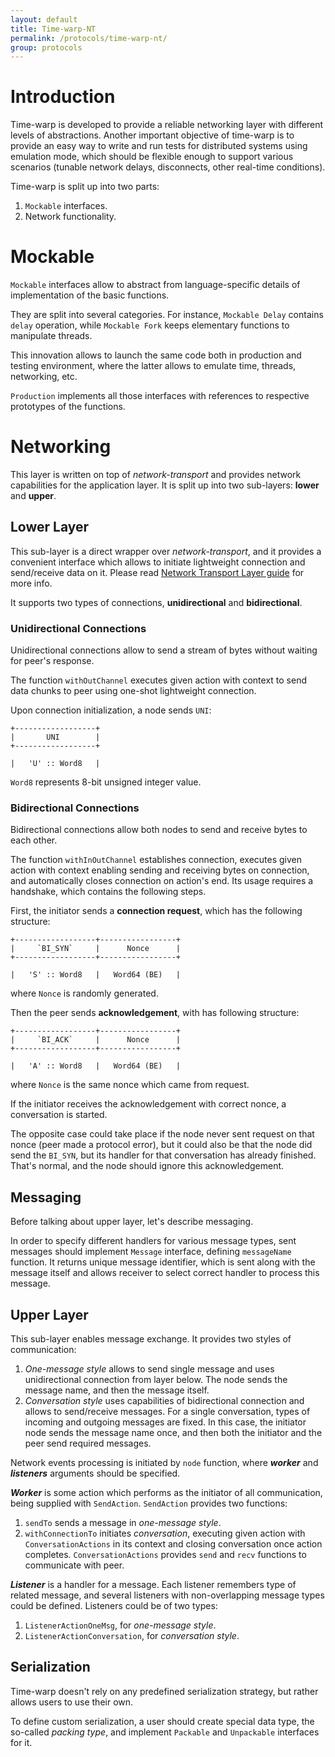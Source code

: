 ```yaml
---
layout: default
title: Time-warp-NT
permalink: /protocols/time-warp-nt/
group: protocols
---
```

[//]: # (Reviewed at 5cdd60691c273047147865ddaf1bad9626adf5e9)

# Introduction

Time-warp is developed to provide a reliable networking layer with different
levels of abstractions. Another important objective of time-warp is to provide
an easy way to write and run tests for distributed systems using emulation mode,
which should be flexible enough to support various scenarios (tunable network
delays, disconnects, other real-time conditions).

Time-warp is split up into two parts:

1. `Mockable` interfaces.
2. Network functionality.

# Mockable

`Mockable` interfaces allow to abstract from language-specific details of
implementation of the basic functions.

They are split into several categories. For instance, `Mockable Delay` contains
`delay` operation, while `Mockable Fork` keeps elementary functions to
manipulate threads.

This innovation allows to launch the same code both in production and testing
environment, where the latter allows to emulate time, threads, networking, etc.

`Production` implements all those interfaces with references to respective
prototypes of the functions.


# Networking

This layer is written on top of _network-transport_ and provides network
capabilities for the application layer. It is split up into two sub-layers:
**lower** and **upper**.


## Lower Layer

This sub-layer is a direct wrapper over _network-transport_, and it provides
a convenient interface which allows to initiate lightweight connection and
send/receive data on it. Please read [Network Transport Layer guide](/protocols/network-transport)
for more info.

It supports two types of connections, **unidirectional** and **bidirectional**.

### Unidirectional Connections

Unidirectional connections allow to send a stream of bytes without waiting for
peer's response.

The function `withOutChannel` executes given action with context to send data
chunks to peer using one-shot lightweight connection.

Upon connection initialization, a node sends `UNI`:

~~~
+------------------+
|       UNI        |
+------------------+

|   'U' :: Word8   |
~~~

`Word8` represents 8-bit unsigned integer value.

### Bidirectional Сonnections

Bidirectional connections allow both nodes to send and receive bytes to each other.

The function `withInOutChannel` establishes connection, executes given action with
context enabling sending and receiving bytes on connection, and automatically
closes connection on action's end. Its usage requires a handshake, which contains
the following steps.

First, the initiator sends a **connection request**, which has the following structure:

~~~
+------------------+-----------------+
|     `BI_SYN`     |      Nonce      |
+------------------+-----------------+

|   'S' :: Word8   |   Word64 (BE)   |
~~~

where `Nonce` is randomly generated.

Then the peer sends **acknowledgement**, with has following structure:

~~~
+------------------+-----------------+
|     `BI_ACK`     |      Nonce      |
+------------------+-----------------+

|   'A' :: Word8   |   Word64 (BE)   |
~~~

where `Nonce` is the same nonce which came from request.

If the initiator receives the acknowledgement with correct nonce, a conversation
is started.

The opposite case could take place if the node never sent request on that nonce
(peer made a protocol error), but it could also be that the node did send the
`BI_SYN`, but its handler for that conversation has already finished. That's
normal, and the node should ignore this acknowledgement.


## Messaging

Before talking about upper layer, let's describe messaging.

In order to specify different handlers for various message types,
sent messages should implement `Message` interface, defining `messageName`
function. It returns unique message identifier, which is sent along with the
message itself and allows receiver to select correct handler to process this message.


## Upper Layer

This sub-layer enables message exchange. It provides two styles of communication:

1. *One-message style* allows to send single message and uses unidirectional
connection from layer below. The node sends the message name, and then the
message itself.
2. *Conversation style* uses capabilities of bidirectional connection and allows
to send/receive messages. For a single conversation, types of incoming and
outgoing messages are fixed. In this case, the initiator node sends the message
name once, and then both the initiator and the peer send required messages.

Network events processing is initiated by `node` function, where ***worker***
and ***listeners*** arguments should be specified.

***Worker*** is some action which performs as the initiator of all communication,
being supplied with `SendAction`. `SendAction` provides two functions:

1. `sendTo` sends a message in *one-message style*.
2. `withConnectionTo` initiates *conversation*, executing given action with
`ConversationActions` in its context and closing conversation once action
completes. `ConversationActions` provides `send` and `recv` functions to
communicate with peer.

***Listener*** is a handler for a message. Each listener remembers type of
related message, and several listeners with non-overlapping message types
could be defined. Listeners could be of two types:

1. `ListenerActionOneMsg`, for *one-message style*.
2. `ListenerActionConversation`, for *conversation style*.


## Serialization

Time-warp doesn't rely on any predefined serialization strategy, but rather
allows users to use their own.

To define custom serialization, a user should create special data type,
the so-called *packing type*, and implement `Packable` and `Unpackable`
interfaces for it.
